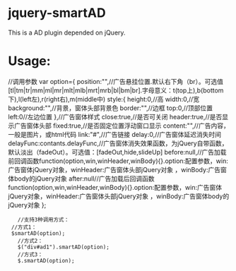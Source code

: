 jquery-smartAD
==============

This is a  AD plugin  depended on jQuery.



Usage:
=================
 //调用参数
	   var option={
		   position:"",//广告悬挂位置.默认右下角（br）。可选值[tl|tm|tr|mm|ml|mr|mlt|mlb|mrt|mrb|bl|bm|br].字母意义：t(top上),b(bottom下),l(left左),r(right右),m(middle中)
		   style:{
		        height:0,//高
				width:0,//宽
				background:"",//背景，窗体头部背景色
				border:"",//边框
				top:0,//顶部位置
				left:0//左边位置
				},//广告窗体样式
		   close:true,//是否可关闭
		   header:true,//是否显示广告窗体头部
		   fixed:true,//是否固定位置浮动窗口显示
		   content:"",//广告内容，一般是图片，或html代码
		   link:"#",//广告链接
		   delay:0,//广告窗体延迟消失时间
		   delayFunc:contants.delayFunc,//广告窗体消失效果函数，为jQuery自带函数，默认淡出（fadeOut）。可选值：[fadeOut,hide,slideUp]
		   before:null,//广告加载前回调函数function(option,win,winHeader,winBody){}.option:配置参数，win:广告窗体jQuery对象，winHeader:广告窗体头部jQuery对象        ，winBody:广告窗体body的jQuery对象
		   after:null//广告加载后回调函数function(option,win,winHeader,winBody){}.option:配置参数，win:广告窗体jQuery对象，winHeader:广告窗体头部jQuery对象        ，winBody:广告窗体body的jQuery对象
	   };
	   
	   //支持3种调用方式：
     //方式1：
     $smartAD(option);
	   //方式2：
	   $("div#ad1").smartAD(option);
	   //方式3：
	   $.smartAD(option);
	   



